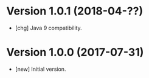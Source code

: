 # Version 1.0.1 (2018-04-??)

* [chg] Java 9 compatibility.

# Version 1.0.0 (2017-07-31)

* [new] Initial version.